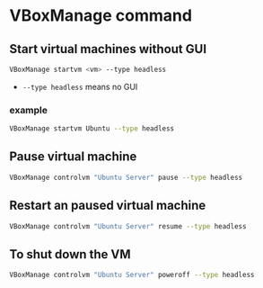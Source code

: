 # VBoxManage command

## Start virtual machines without GUI

```bash
VBoxManage startvm <vm> --type headless
```

- `--type headless` means no GUI

### example

```bash
VBoxManage startvm Ubuntu --type headless
```

## Pause virtual machine

```bash
VBoxManage controlvm "Ubuntu Server" pause --type headless
```

## Restart an paused virtual machine

```bash
VBoxManage controlvm "Ubuntu Server" resume --type headless
```

## To shut down the VM

```bash
VBoxManage controlvm "Ubuntu Server" poweroff --type headless
```